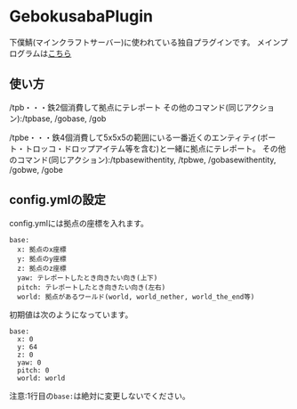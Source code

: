 # GebokusabaPlugin
下僕鯖(マインクラフトサーバー)に使われている独自プラグインです。
メインプログラムは[こちら](https://github.com/keichankotaro/GebokusabaPlugin/blob/main/src/main/java/com/keichankotaro/gebokusaba/gebokusabaplugin/GebokusabaPlugin.java)

## 使い方
/tpb・・・鉄2個消費して拠点にテレポート
その他のコマンド(同じアクション):/tpbase, /gobase, /gob

/tpbe・・・鉄4個消費して5x5x5の範囲にいる一番近くのエンティティ(ボート・トロッコ・ドロップアイテム等を含む)と一緒に拠点にテレポート。
その他のコマンド(同じアクション):/tpbasewithentity, /tpbwe, /gobasewithentity, /gobwe, /gobe

## config.ymlの設定
config.ymlには拠点の座標を入れます。
```
base:
  x: 拠点のx座標
  y: 拠点のy座標
  z: 拠点のz座標
  yaw: テレポートしたとき向きたい向き(上下)
  pitch: テレポートしたとき向きたい向き(左右)
  world: 拠点があるワールド(world, world_nether, world_the_end等)
```
初期値は次のようになっています。
```
base:
  x: 0
  y: 64
  z: 0
  yaw: 0
  pitch: 0
  world: world
```
注意:1行目の`base:`は絶対に変更しないでください。
